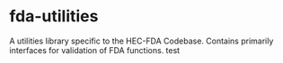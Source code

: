 # fda-utilities
A utilities library specific to the HEC-FDA Codebase. Contains primarily interfaces for validation of FDA functions. 
test
